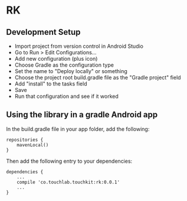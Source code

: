 # RK

## Development Setup

- Import project from version control in Android Studio
- Go to Run > Edit Configurations...
- Add new configuration (plus icon)
- Choose Gradle as the configuration type
- Set the name to "Deploy locally" or something
- Choose the project root build.gradle file as the "Gradle project" field
- Add "install" to the tasks field
- Save
- Run that configuration and see if it worked

## Using the library in a gradle Android app

In the build.gradle file in your app folder, add the following:

```
repositories {
    mavenLocal()
}
```

Then add the following entry to your dependencies:

```
dependencies {
    ...
    compile 'co.touchlab.touchkit:rk:0.0.1'
    ...
}
```
